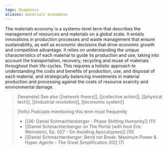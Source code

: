 ```yaml
---
tags: diagnosis
aliases: materials economies
---
```


The materials economy is a systems-level term that describes the management of resources and materials on a global scale. It entails innovations in production processes and waste management that ensure sustainability, as well as economic decisions that drive economic growth and competitive advantage. It relies on understanding the unique characteristics of each material to guide its production and use, taking into account the transportation, recovery, recycling and reuse of materials throughout their life-cycles. This requires a holistic approach to understanding the costs and benefits of production, use, and disposal of each material, and strategically balancing investments in material production and processing against the costs of resource scarcity and environmental damage.

> [!example] See also
> [[network theory]], [[collective action]], [[physical tech]], [[industrial revolution]], [[economic system]]

> [!info] Podcasts mentioning this term most frequently
> * [[36: Daniel Schmachtenberger - Phase Shifting Humanity]] (11)
> * [[Daniel Schmachtenberger on The Portal (with host Eric Weinstein), Ep. 027 - On Avoiding Apocalypses]] (10)
> * [[Daniel Schmachtenberger: Bend not Break: Maximum Power & Hyper Agents – The Great Simplification 20]] (7)